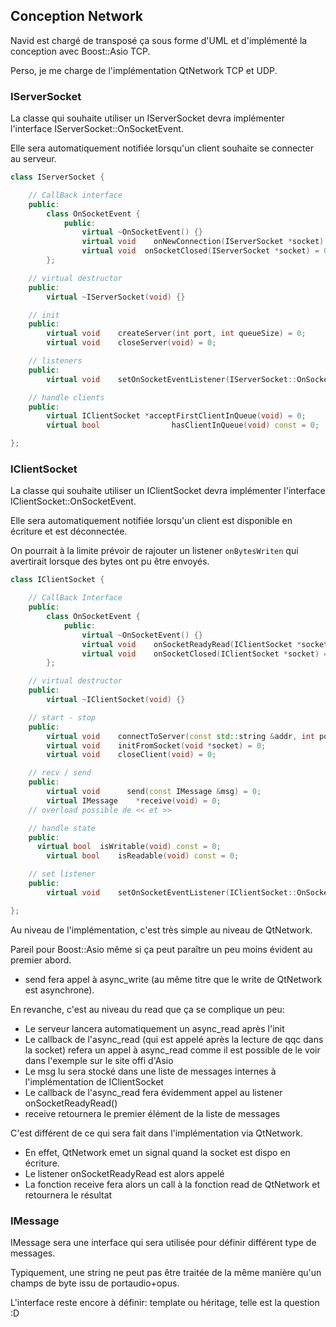 ## Conception Network

Navid est chargé de transposé ça sous forme d'UML et d'implémenté la conception avec Boost::Asio TCP.

Perso, je me charge de l'implémentation QtNetwork TCP et UDP.


### IServerSocket

La classe qui souhaite utiliser un IServerSocket devra implémenter l'interface IServerSocket::OnSocketEvent.

Elle sera automatiquement notifiée lorsqu'un client souhaite se connecter au serveur.

```cpp
class IServerSocket {

	// CallBack interface
	public:
		class OnSocketEvent {
			public:
				virtual ~OnSocketEvent() {}
				virtual void	onNewConnection(IServerSocket *socket) = 0;
				virtual void  onSocketClosed(IServerSocket *socket) = 0;
		};

	// virtual destructor
	public:
		virtual ~IServerSocket(void) {}

	// init
	public:
		virtual void	createServer(int port, int queueSize) = 0;
		virtual void	closeServer(void) = 0;

	// listeners
	public:
		virtual void	setOnSocketEventListener(IServerSocket::OnSocketEvent *listener) = 0;

	// handle clients
	public:
		virtual IClientSocket *acceptFirstClientInQueue(void) = 0;
		virtual bool			    hasClientInQueue(void) const = 0;

};
```


### IClientSocket

La classe qui souhaite utiliser un IClientSocket devra implémenter l'interface IClientSocket::OnSocketEvent.

Elle sera automatiquement notifiée lorsqu'un client est disponible en écriture et est déconnectée.

On pourrait à la limite prévoir de rajouter un listener `onBytesWriten` qui avertirait lorsque des bytes ont pu être envoyés.

```cpp
class IClientSocket {

	// CallBack Interface
	public:
		class OnSocketEvent {
			public:
				virtual	~OnSocketEvent() {}
				virtual void	onSocketReadyRead(IClientSocket *socket) = 0;
				virtual void	onSocketClosed(IClientSocket *socket) = 0;
		};

	// virtual destructor
	public:
		virtual ~IClientSocket(void) {}

	// start - stop
	public:
		virtual void	connectToServer(const std::string &addr, int port) = 0;
		virtual void	initFromSocket(void *socket) = 0;
		virtual	void	closeClient(void) = 0;

	// recv / send
	public:
		virtual void      send(const IMessage &msg) = 0;
		virtual IMessage	*receive(void) = 0;
    // overload possible de << et >>

	// handle state
	public:
	  virtual bool  isWritable(void) const = 0;
		virtual bool	isReadable(void) const = 0;

	// set listener
	public:
		virtual void	setOnSocketEventListener(IClientSocket::OnSocketEvent *listener) = 0;

};
```

Au niveau de l'implémentation, c'est très simple au niveau de QtNetwork.

Pareil pour Boost::Asio même si ça peut paraître un peu moins évident au premier abord.

* send fera appel à async_write (au même titre que le write de QtNetwork est asynchrone).

En revanche, c'est au niveau du read que ça se complique un peu:

* Le serveur lancera automatiquement un async_read après l'init
* Le callback de l'async_read (qui est appelé après la lecture de qqc dans la socket) refera un appel à async_read comme il est possible de le voir dans l'exemple sur le site offi d'Asio
* Le msg lu sera stocké dans une liste de messages internes à l'implémentation de IClientSocket
* Le callback de l'async_read fera évidemment appel au listener onSocketReadyRead()
* receive retournera le premier élément de la liste de messages

C'est différent de ce qui sera fait dans l'implémentation via QtNetwork.

* En effet, QtNetwork emet un signal quand la socket est dispo en écriture.
* Le listener onSocketReadyRead est alors appelé
* La fonction receive fera alors un call à la fonction read de QtNetwork et retournera le résultat


### IMessage

IMessage sera une interface qui sera utilisée pour définir différent type de messages.

Typiquement, une string ne peut pas être traitée de la même manière qu'un champs de byte issu de portaudio+opus.

L'interface reste encore à définir: template ou héritage, telle est la question :D
